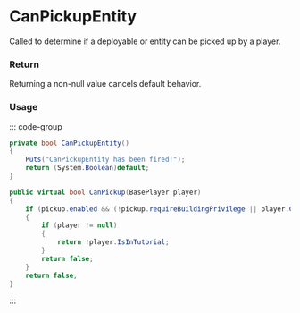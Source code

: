 <Badge type="danger" text="Carbon Compatible"/><Badge type="warning" text="Oxide Compatible"/>
# CanPickupEntity
Called to determine if a deployable or entity can be picked up by a player.
### Return
Returning a non-null value cancels default behavior.

### Usage
::: code-group
```csharp [Example]
private bool CanPickupEntity()
{
	Puts("CanPickupEntity has been fired!");
	return (System.Boolean)default;
}
```
```csharp [Source — Assembly-CSharp @ BaseCombatEntity]
public virtual bool CanPickup(BasePlayer player)
{
	if (pickup.enabled && (!pickup.requireBuildingPrivilege || player.CanBuild()) && (!pickup.requireHammer || player.IsHoldingEntity<Hammer>()))
	{
		if (player != null)
		{
			return !player.IsInTutorial;
		}
		return false;
	}
	return false;
}

```
:::
